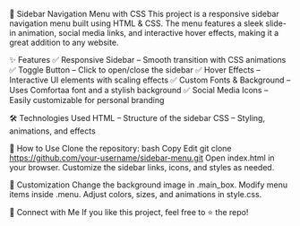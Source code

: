 📌 Sidebar Navigation Menu with CSS
This project is a responsive sidebar navigation menu built using HTML & CSS. The menu features a sleek slide-in animation, social media links, and interactive hover effects,
making it a great addition to any website.


✨ Features
✅ Responsive Sidebar – Smooth transition with CSS animations
✅ Toggle Button – Click to open/close the sidebar
✅ Hover Effects – Interactive UI elements with scaling effects
✅ Custom Fonts & Background – Uses Comfortaa font and a stylish background
✅ Social Media Icons – Easily customizable for personal branding

🛠️ Technologies Used
HTML – Structure of the sidebar
CSS – Styling, animations, and effects

📌 How to Use
Clone the repository:
bash
Copy
Edit
git clone https://github.com/your-username/sidebar-menu.git
Open index.html in your browser.
Customize the sidebar links, icons, and styles as needed.

🎨 Customization
Change the background image in .main_box.
Modify menu items inside .menu.
Adjust colors, sizes, and animations in style.css.


🔗 Connect with Me
If you like this project, feel free to ⭐ the repo!
